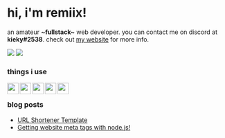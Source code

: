 # hi, i'm remiix!
an amateur **\~fullstack\~** web developer. you can contact me on discord at **kieky#2538**. check out [my website](https://remiixinc.ml) for more info.

[![](https://img.shields.io/badge/dynamic/json?colorA=%237289DA&colorB=%237289DA&label=status:&query=message.status&url=https%3A%2F%2Fstatsui.remiixinc.repl.co%2F693287782851936258&style=flat)]() [![](https://img.shields.io/badge/dynamic/json?colorA=%237289DA&colorB=%237289DA&label=activity:&query=message.activities[0].state&url=https%3A%2F%2Fstatsui.remiixinc.repl.co%2F693287782851936258&style=flat)]()

### things i use
<img src="https://cdn.glitch.com/17eaef8d-c248-49b5-81da-45e23cdc0b12%2Ficons8-html-5-48.png?v=1605844408246" align="left" width="26px">
<img src="https://cdn.glitch.com/17eaef8d-c248-49b5-81da-45e23cdc0b12%2Ficons8-css3-48.png?v=1605844427037" align="left" width="26px">
<img src="https://cdn.glitch.com/17eaef8d-c248-49b5-81da-45e23cdc0b12%2Ficons8-javascript-48.png?v=1605844445485" align="left" width="26px">
<img src="https://cdn.glitch.com/17eaef8d-c248-49b5-81da-45e23cdc0b12%2Ficons8-nodejs-48.png?v=1605830531481" align="left" width="26px">
<img src="https://cdn.glitch.com/17eaef8d-c248-49b5-81da-45e23cdc0b12%2Ficons8-npm-48.png?v=1605883300587" align="left" width="26px">
<br>

### blog posts
<!-- BLOG-POST-LIST:START -->
- [URL Shortener Template](https://dev.to/remiix/url-shortener-template-2om4)
- [Getting website meta tags with node.js!](https://dev.to/remiix/getting-website-meta-tags-with-node-js-1li5)
<!-- BLOG-POST-LIST:END -->
